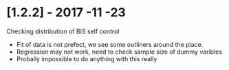 # [1.2.2] - 2017 -11 -23
Checking distribution of BIS self control 
* Fit of data is not prefect, we see some outliners around the place. 
* Regression may not work, need to check sample size of dummy varibles 
* Probally impossible to do anything with this really 

